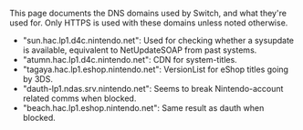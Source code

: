 This page documents the DNS domains used by Switch, and what they're
used for. Only HTTPS is used with these domains unless noted otherwise.

  - "sun.hac.lp1.d4c.nintendo.net": Used for checking whether a
    sysupdate is available, equivalent to NetUpdateSOAP from past
    systems.
  - "atumn.hac.lp1.d4c.nintendo.net": CDN for system-titles.
  - "tagaya.hac.lp1.eshop.nintendo.net": VersionList for eShop titles
    going by 3DS.
  - "dauth-lp1.ndas.srv.nintendo.net": Seems to break Nintendo-account
    related comms when blocked.
  - "beach.hac.lp1.eshop.nintendo.net": Same result as dauth when
    blocked.
